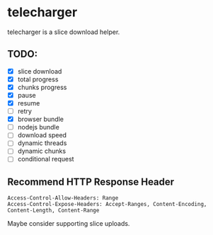 # telecharger

telecharger is a slice download helper.

## TODO: 

- [x] slice download
- [x] total progress
- [x] chunks progress
- [x] pause
- [x] resume
- [ ] retry
- [x] browser bundle
- [ ] nodejs bundle
- [ ] download speed
- [ ] dynamic threads
- [ ] dynamic chunks
- [ ] conditional request

## Recommend HTTP Response Header

```shell
Access-Control-Allow-Headers: Range
Access-Control-Expose-Headers: Accept-Ranges, Content-Encoding, Content-Length, Content-Range
```

Maybe consider supporting slice uploads.

